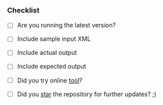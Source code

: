 ### Checklist

* [ ] Are you running the latest version?
* [ ] Include sample input XML 
* [ ] Include actual output
* [ ] Include expected output
* [ ] Did you try online [tool](https://naturalintelligence.github.io/fast-xml-parser/)?
* [ ] Did you [star](https://github.com/NaturalIntelligence/fast-xml-parser/stargazers) the repository for further updates? ;)

